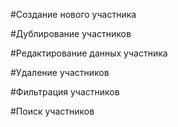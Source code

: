 #Создание нового участника

#Дублирование участников

#Редактирование данных участника

#Удаление участников

#Фильтрация участников

#Поиск участников
